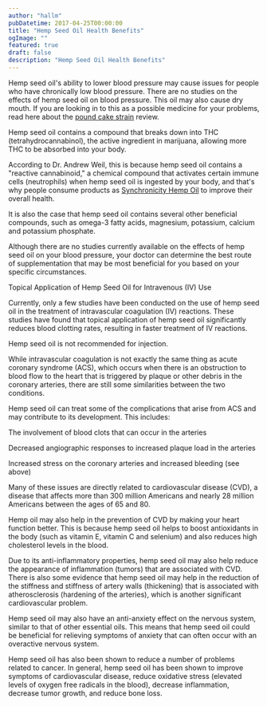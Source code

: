 ```yaml
---
author: "hallm"
pubDatetime: 2017-04-25T00:00:00
title: "Hemp Seed Oil Health Benefits"
ogImage: ""
featured: true
draft: false
description: "Hemp Seed Oil Health Benefits"
---
```


Hemp seed oil's ability to lower blood pressure may cause issues for people who have chronically low blood pressure. There are no studies on the effects of hemp seed oil on blood pressure. This oil may also cause dry mouth. If you are looking in to this as a possible medicine for your problems, read here about the [pound cake strain](http://freshbros.com/blog/london-pound-cake-strain-review-london-pound-cake-cannabis-strain/) review.

Hemp seed oil contains a compound that breaks down into THC (tetrahydrocannabinol), the active ingredient in marijuana, allowing more THC to be absorbed into your body.

According to Dr. Andrew Weil, this is because hemp seed oil contains a "reactive cannabinoid," a chemical compound that activates certain immune cells (neutrophils) when hemp seed oil is ingested by your body, and that's why people consume products as [Synchronicity Hemp Oil](https://synchronicityhempoil.com/product-collections/hemp-capsules-25mg/) to improve their overall health.

It is also the case that hemp seed oil contains several other beneficial compounds, such as omega-3 fatty acids, magnesium, potassium, calcium and potassium phosphate.

Although there are no studies currently available on the effects of hemp seed oil on your blood pressure, your doctor can determine the best route of supplementation that may be most beneficial for you based on your specific circumstances.

Topical Application of Hemp Seed Oil for Intravenous (IV) Use

Currently, only a few studies have been conducted on the use of hemp seed oil in the treatment of intravascular coagulation (IV) reactions. These studies have found that topical application of hemp seed oil significantly reduces blood clotting rates, resulting in faster treatment of IV reactions.

Hemp seed oil is not recommended for injection.

While intravascular coagulation is not exactly the same thing as acute coronary syndrome (ACS), which occurs when there is an obstruction to blood flow to the heart that is triggered by plaque or other debris in the coronary arteries, there are still some similarities between the two conditions.

Hemp seed oil can treat some of the complications that arise from ACS and may contribute to its development. This includes:

The involvement of blood clots that can occur in the arteries

Decreased angiographic responses to increased plaque load in the arteries

Increased stress on the coronary arteries and increased bleeding (see above)

Many of these issues are directly related to cardiovascular disease (CVD), a disease that affects more than 300 million Americans and nearly 28 million Americans between the ages of 65 and 80.

Hemp oil may also help in the prevention of CVD by making your heart function better. This is because hemp seed oil helps to boost antioxidants in the body (such as vitamin E, vitamin C and selenium) and also reduces high cholesterol levels in the blood.

Due to its anti-inflammatory properties, hemp seed oil may also help reduce the appearance of inflammation (tumors) that are associated with CVD. There is also some evidence that hemp seed oil may help in the reduction of the stiffness and stiffness of artery walls (thickening) that is associated with atherosclerosis (hardening of the arteries), which is another significant cardiovascular problem.

Hemp seed oil may also have an anti-anxiety effect on the nervous system, similar to that of other essential oils. This means that hemp seed oil could be beneficial for relieving symptoms of anxiety that can often occur with an overactive nervous system.

Hemp seed oil has also been shown to reduce a number of problems related to cancer. In general, hemp seed oil has been shown to improve symptoms of cardiovascular disease, reduce oxidative stress (elevated levels of oxygen free radicals in the blood), decrease inflammation, decrease tumor growth, and reduce bone loss.